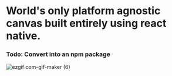 # World's only platform agnostic canvas built entirely using react native.
### Todo: Convert into an npm package

![ezgif com-gif-maker (6)](https://user-images.githubusercontent.com/19613367/117714812-186f8e00-b1f5-11eb-8004-a0df2304ee21.gif)
